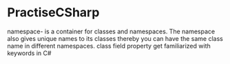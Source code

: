 # PractiseCSharp
namespace- is a container for classes and namespaces. The namespace also gives unique names to its classes thereby you can have the same class name in different namespaces.
class
field
property
get familiarized with keywords in C#

